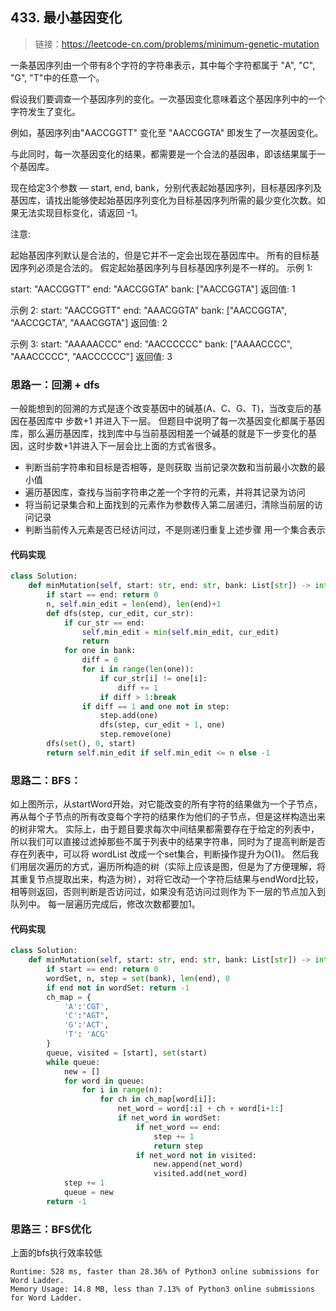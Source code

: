 ## 433. 最小基因变化
>链接：https://leetcode-cn.com/problems/minimum-genetic-mutation

一条基因序列由一个带有8个字符的字符串表示，其中每个字符都属于 "A", "C", "G", "T"中的任意一个。

假设我们要调查一个基因序列的变化。一次基因变化意味着这个基因序列中的一个字符发生了变化。

例如，基因序列由"AACCGGTT" 变化至 "AACCGGTA" 即发生了一次基因变化。

与此同时，每一次基因变化的结果，都需要是一个合法的基因串，即该结果属于一个基因库。

现在给定3个参数 — start, end, bank，分别代表起始基因序列，目标基因序列及基因库，请找出能够使起始基因序列变化为目标基因序列所需的最少变化次数。如果无法实现目标变化，请返回 -1。

注意:

起始基因序列默认是合法的，但是它并不一定会出现在基因库中。
所有的目标基因序列必须是合法的。
假定起始基因序列与目标基因序列是不一样的。
示例 1:

start: "AACCGGTT"
end:   "AACCGGTA"
bank: ["AACCGGTA"]
返回值: 1

示例 2:
start: "AACCGGTT"
end:   "AAACGGTA"
bank: ["AACCGGTA", "AACCGCTA", "AAACGGTA"]
返回值: 2

示例 3:
start: "AAAAACCC"
end:   "AACCCCCC"
bank: ["AAAACCCC", "AAACCCCC", "AACCCCCC"]
返回值: 3

### 思路一：回溯 + dfs
一般能想到的回溯的方式是逐个改变基因中的碱基(A、C、G、T)，当改变后的基因在基因库中 步数+1 并进入下一层。
但题目中说明了每一次基因变化都属于基因库，那么遍历基因库，找到库中与当前基因相差一个碱基的就是下一步变化的基因，这时步数+1并进入下一层会比上面的方式省很多。

- 判断当前字符串和目标是否相等，是则获取 当前记录次数和当前最小次数的最小值
- 遍历基因库，查找与当前字符串之差一个字符的元素，并将其记录为访问
- 将当前记录集合和上面找到的元素作为参数传入第二层递归，清除当前层的访问记录
- 判断当前传入元素是否已经访问过，不是则递归重复上述步骤
用一个集合表示
#### 代码实现
```python
class Solution:
    def minMutation(self, start: str, end: str, bank: List[str]) -> int:
        if start == end: return 0
        n, self.min_edit = len(end), len(end)+1
        def dfs(step, cur_edit, cur_str):
            if cur_str == end:
                self.min_edit = min(self.min_edit, cur_edit)
                return 
            for one in bank:
                diff = 0
                for i in range(len(one)):
                    if cur_str[i] != one[i]:
                        diff += 1
                    if diff > 1:break
                if diff == 1 and one not in step:
                    step.add(one)
                    dfs(step, cur_edit + 1, one)
                    step.remove(one)
        dfs(set(), 0, start)
        return self.min_edit if self.min_edit <= n else -1

```

### 思路二：BFS：
如上图所示，从startWord开始，对它能改变的所有字符的结果做为一个子节点，再从每个子节点的所有改变每个字符的结果作为他们的子节点，但是这样构造出来的树非常大。
实际上，由于题目要求每次中间结果都需要存在于给定的列表中，所以我们可以直接过滤掉那些不属于列表中的结果字符串，同时为了提高判断是否存在列表中，可以将 wordList 改成一个set集合，判断操作提升为O(1)。
然后我们用层次遍历的方式，遍历所构造的树（实际上应该是图，但是为了方便理解，将其重复节点提取出来，构造为树），对将它改动一个字符后结果与endWord比较，相等则返回，否则判断是否访问过，如果没有范访问过则作为下一层的节点加入到队列中。
每一层遍历完成后，修改次数都要加1。
#### 代码实现
```python
class Solution:
    def minMutation(self, start: str, end: str, bank: List[str]) -> int:
        if start == end: return 0
        wordSet, n, step = set(bank), len(end), 0
        if end not in wordSet: return -1
        ch_map = {
            'A':'CGT',
            'C':"AGT",
            'G':'ACT',
            'T': 'ACG'
        }
        queue, visited = [start], set(start)
        while queue:
            new = []
            for word in queue:
                for i in range(n):
                    for ch in ch_map[word[i]]:
                        net_word = word[:i] + ch + word[i+1:]
                        if net_word in wordSet:
                            if net_word == end:
                                step += 1
                                return step
                            if net_word not in visited:
                                new.append(net_word)
                                visited.add(net_word)
            step += 1
            queue = new
        return -1
```

### 思路三：BFS优化
上面的bfs执行效率较低
```shell
Runtime: 528 ms, faster than 28.36% of Python3 online submissions for Word Ladder.
Memory Usage: 14.8 MB, less than 7.13% of Python3 online submissions for Word Ladder.
```












